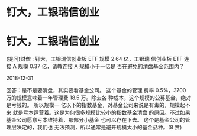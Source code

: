 # 钉大，工银瑞信创业

# 钉大，工银瑞信创业

(提问)财僧 : 钉大，工银瑞信创业板 ETF 规模 2.64 亿，工银瑞 信创业板 ETF 连接 A 规模 0.37 亿，请教连接 A 规模小于一亿是 否在避免的清盘基金范围内？

2018-12-31

回答：是不是要清盘，其实要看基金公司。 这个基金的管理 费率 0.5%，3700 万的规模意味着一年管理费 18.5 万。除去各 种成本，这个规模的公募基金，绝对是亏钱的。 所以规模一 亿以下的指数基金，对基金公司来说是有毒的，规模起不来 就是亏本运营着。这是为何很多规模比较小的指数基金清盘 的原因。不过如果基金公司愿意亏本维持着，那部分小基金 也可以存在下去。 这个是基金公司的管理层决定的，我们也 无法预测，所以通常是避开规模太小的基金品种。(8 赞)